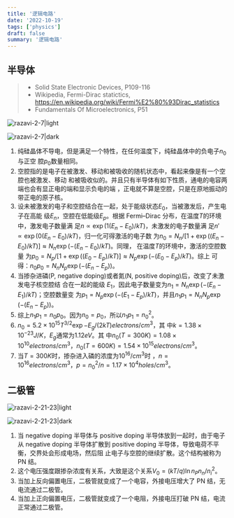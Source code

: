 ```yaml
---
title: '逻辑电路'
date: '2022-10-19'
tags: ['physics']
draft: false
summary: '逻辑电路'
---
```


## 半导体

> - Solid State Electronic Devices, P109-116
> - Wikipedia, Fermi-Dirac statictics,
>   https://en.wikipedia.org/wiki/Fermi%E2%80%93Dirac_statistics
> - Fundamentals Of Microelectronics, P51

![razavi-2-7|light](/static/notes/逻辑电路/razavi-2-7.png)

![razavi-2-7|dark](/static/notes/逻辑电路/razavi-2-7_dark.png)

1. 纯硅晶体不导电，但是满足一个特性，在任何温度下，纯硅晶体中的负电子$n_0$与正空
   腔$p_0$数量相同。
2. 空腔指的是电子在被激发、移动和被吸收的随机状态中，看起来像是有一个空腔也被激发、移动
   和被吸收似的。并且只有半导体有如下性质，通电的电容两端也会有显正电的端和显示负电的端
   ，正电就不算是空腔，只是在原地振动的带正电的原子核。
3. 设未被激发的电子和空腔结合在一起，处于能级状态$E_0$，当被激发后，产生电子在高能
   级$E_n$，空腔在低能级$E_p$。根据 Fermi–Dirac 分布，在温度$T$的环境中，激发电子数量满
   足$n \propto \exp(1 (E_n - E_0)/kT)$，未激发的电子数量满
   足$n' \propto \exp(0 (E_n - E_0)/kT)$，归一化可得激活的电子数
   为$n_0 = N_n/[1 + \exp((E_n - E_0) / kT)] \approx N_n \exp(-(E_n - E_0)/kT)$。同理，
   在温度$T$的环境中，激活的空腔数量
   为$p_0 = N_p / [1 + \exp((E_0 - E_p) / kT)] \approx N_p \exp(-(E_0 - E_p)/kT)$。综上
   可得：$n_0p_0 = N_n N_p \exp(-(E_n - E_p))$。
4. 当掺杂进磷(P, negative doping)或者氮(N, positive doping)后，改变了未激发电子核空腔结
   合在一起的能级 $E_1$，因此电子数量变为$n_1 = N_n \exp(-(E_n - E_1)/kT)$；空腔数量变
   为$p_1 = N_p \exp(-(E_1 - E_p)/kT)$，并且$n_1 p_1 = N_n N_p \exp(-(E_n - E_p))$。
5. 综上$n_1 p_1 = n_0 p_0$。因为$n_0 = p_0$，所以$n_1 p_1 = n_0^2$。
6. $n_0 = 5.2 \times 10^{15} T^{3/2} \exp{-E_g  / (2kT)} electrons/cm^3$，其
   中$k=1.38\times 10^{-23} J/K$，$E_g$通常为$1.12eV$。其
   中$n_0(T=300K)=1.08\times 10^{10} electrons/cm^3$，$n_0(T=600K) = 1.54\times 10^{15}  electrons/cm^3$。
7. 当$T=300K$时，掺杂进入磷的浓度为$10^16/cm^3$时
   ，$n=10^16 electrons/cm^3$，$p=n_0^2/n=1.17\times 10^4 holes/cm^3$。

## 二极管

![razavi-2-21-23|light](/static/notes/逻辑电路/razavi-2-21-23.png)

![razavi-2-21-23|dark](/static/notes/逻辑电路/razavi-2-21-23_dark.png)

1. 当 negative doping 半导体与 positive doping 半导体放到一起时，由于电子从 negative
   doping 半导体扩散到 positive doping 半导体，导致电荷不平衡，交界处会形成电场，然后阻
   止电子与空腔的继续扩散。这个结构被称为 PN 结。
2. 这个电压强度跟掺杂浓度有关系，大致是这个关系$V_0 = (kT/q) \ln n_P n_n / n^2_i$。
3. 当加上反向偏置电压，二极管就变成了一个电容，外接电压增大了 PN 结，无电流通过二极管。
4. 当加上正向偏置电压，二极管就变成了一个电阻，外接电压打破 PN 结，电流正常通过二极管。
